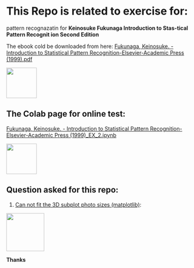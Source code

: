 # This Repo is related to exercise for:

pattern recognazatin for **Keinosuke Fukunaga Introduction to Stas-tical Pattern Recognit ion Second Edition**


The ebook cold be downloaded from here:
[Fukunaga, Keinosuke. - Introduction to Statistical Pattern Recognition-Elsevier-Academic Press (1999).pdf](https://github.com/So-AI-love/academic-courses-Pattern-Recognition/blob/main/Fukunaga%2C%20Keinosuke.%20-%20Introduction%20to%20Statistical%20Pattern%20Recognition-Elsevier-Academic%20Press%20(1999).pdf)


<img src="https://user-images.githubusercontent.com/6679151/114270258-9a1aa300-9a20-11eb-87f2-56ee63fd6015.png" width="80" height="80">

## The Colab page for online test:

[Fukunaga, Keinosuke. - Introduction to Statistical Pattern Recognition-Elsevier-Academic Press (1999)_EX_2.ipynb](https://github.com/So-AI-love/academic-courses-Pattern-Recognition/blob/main/Fukunaga%2C%20Keinosuke.%20-%20Introduction%20to%20Statistical%20Pattern%20Recognition-Elsevier-Academic%20Press%20(1999)_EX_2.ipynb)

<img src="https://user-images.githubusercontent.com/6679151/114270244-840ce280-9a20-11eb-9fde-be6ec62d5834.png" width="80" height="80">


## Question asked for this repo:

 1. [Can not fit the 3D subplot photo sizes
    (matplotlib)](https://stackoverflow.com/questions/67034366/can-not-fit-the-3d-subplot-photo-sizes-matplotlib):

<img src="https://i.stack.imgur.com/6DtxW.png" width="100" height="100">

**Thanks**
